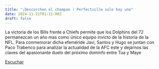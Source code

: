 ```yaml
---
title: "¡Descorchen el champan ! Perfectville solo hay uno"
date: 2024-11-21T01:11:00Z
draft: false
---
```


La victoria de los Bills frente a Chiefs permite que los Dolphins del 72 permanezcan un año mas como único equipo invicto de la historia de la NFL. Para conmemorar dicha efeméride Javi, Santos y Hugo se juntan con Paco Trabenco para analizar la actualidad de la AFC este y dejarnos las claves del apasionante duelo del próximo dominfo entre Tua y Maye 

[Escuchar](https://www.ivoox.com/descorchen-champan-perfectville-solo-hay-uno-audios-mp3_rf_136127482_1.html)
